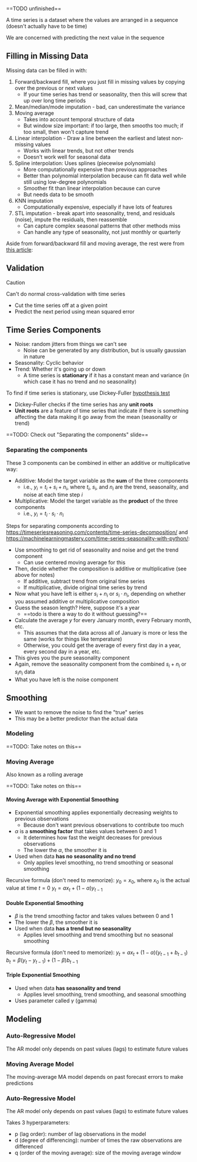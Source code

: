 ==TODO unfinished==

A time series is a dataset where the values are arranged in a sequence (doesn't actually have to be time)

We are concerned with predicting the next value in the sequence

## Filling in Missing Data

Missing data can be filled in with:
1. Forward/backward fill, where you just fill in missing values by copying over the  previous or next values
	- If your time series has trend or seasonality, then this will screw that up over long time periods
2. Mean/median/mode imputation - bad, can underestimate the variance
3. Moving average
	- Takes into account temporal structure of data
	- But window size important: if too large, then smooths too much; if too small, then won't capture trend
4. Linear interpolation - Draw a line between the earliest and latest non-missing values
	- Works with linear trends, but not other trends
	- Doesn't work well for seasonal data
5. Spline interpolation: Uses splines (piecewise polynomials)
	- More computationally expensive than previous approaches
	- Better than polynomial interpolation because can fit data well while still using low-degree polynomials
	- Smoother fit than linear interpolation because can curve
	- But needs data to be smooth
6. KNN imputation
	- Computationally expensive, especially if have lots of features
7. STL imputation - break apart into seasonality, trend, and residuals (noise), impute the residuals, then reassemble
	- Can capture complex seasonal patterns that other methods miss
	- Can handle any type of seasonality, not just monthly or quarterly

Aside from forward/backward fill and moving average, the rest were from [this article](https://medium.com/@aaabulkhair/data-imputation-demystified-time-series-data-69bc9c798cb7):

## Validation

> [!caution]
> Can't do normal cross-validation with time series

- Cut the time series off at a given point
- Predict the next period using mean squared error

## Time Series Components

- Noise: random jitters from things we can't see
	- Noise can be generated by any distribution, but is usually gaussian in nature
- Seasonality: Cyclic behavior
- Trend: Whether it's going up or down
	- A time series is **stationary** if it has a constant mean and variance (in which case it has no trend and no seasonality)

To find if time series is stationary, use Dickey-Fuller [hypothesis test](../Stats/Hypothesis%20and%20Inference.md)
- Dickey-Fuller checks if the time series has any **unit roots**
- **Unit roots** are a feature of time series that indicate if there is something affecting the data making it go away from the mean (seasonality or trend)

==TODO: Check out "Separating the components" slide==
### Separating the components

These 3 components can be combined in either an additive or multiplicative way:
- Additive: Model the target variable as the **sum** of the three components
	- i.e., $y_i = t_i + s_i + n_i$, where $t_i$, $s_i$, and $n_i$ are the trend, seasonality, and noise at each time step $i$
- Multiplicative: Model the target variable as the **product** of the three components
	- i.e., $y_i = t_i \cdot s_i \cdot n_i$

Steps for separating components according to https://timeseriesreasoning.com/contents/time-series-decomposition/ and https://machinelearningmastery.com/time-series-seasonality-with-python/:
- Use smoothing to get rid of seasonality and noise and get the trend component
	- Can use centered moving average for this
- Then, decide whether the composition is additive or multiplicative (see above for notes)
	- If additive, subtract trend from original time series
	- If multiplicative, divide original time series by trend
- Now what you have left is either $s_i + n_i$ or $s_i \cdot n_i$, depending on whether you assumed additive or multiplicative composition
- Guess the season length? Here, suppose it's a year
	- ==todo is there a way to do it without guessing?==
- Calculate the average $y$ for every January month, every February month, etc.
	- This assumes that the data across all of January is more or less the same (works for things like temperature)
	- Otherwise, you could get the average of every first day in a year, every second day in a year, etc.
- This gives you the pure seasonality component
- Again, remove the seasonality component from the combined $s_i + n_i$ or $s_i n_i$ data
- What you have left is the noise component

## Smoothing

- We want to remove the noise to find the "true" series
- This may be a better predictor than the actual data

### Modeling

==TODO: Take notes on this==

### Moving Average

Also known as a rolling average

==TODO: Take notes on this==

#### Moving Average with Exponential Smoothing

- Exponential smoothing applies exponentially decreasing weights to previous observations
	- Because don't want previous observations to contribute too much
- $\alpha$ is a **smoothing factor** that takes values between 0 and 1
	- It determines how fast the weight decreases for previous observations
	- The lower the $\alpha$, the smoother it is
- Used when data **has no seasonality and no trend**
	- Only applies level smoothing, no trend smoothing or seasonal smoothing

Recursive formula (don't need to memorize):
$y_0 = x_0$, where $x_0$ is the actual value at time $t = 0$
$y_t = a x_t + (1 - \alpha) y_{t-1}$

#### Double Exponential Smoothing

- $\beta$ is the trend smoothing factor and takes values between 0 and 1
- The lower the $\beta$, the smoother it is
- Used when data **has a trend but no seasonality**
	- Applies level smoothing and trend smoothing but no seasonal smoothing

Recursive formula (don't need to memorize):
$y_t = a x_t + (1 - \alpha)(y_{t-1} + b_{t-1})$
$b_t = \beta(y_t - y_{t-1}) + (1 - \beta)b_{t-1}$

#### Triple Exponential Smoothing

- Used when data **has seasonality and trend**
	- Applies level smoothing, trend smoothing, and seasonal smoothing
- Uses parameter called $\gamma$ (gamma)

## Modeling

### Auto-Regressive Model

The AR model only depends on past values (lags) to estimate future values

### Moving Average Model

The moving-average MA model depends on past forecast errors to make predictions

### Auto-Regressive Model

The AR model only depends on past values (lags) to estimate future values

Takes 3 hyperparameters:
- p (lag order): number of lag observations in the model
- d (degree of differencing): number of times the raw observations are differenced
- q (order of the moving average): size of the moving average window
